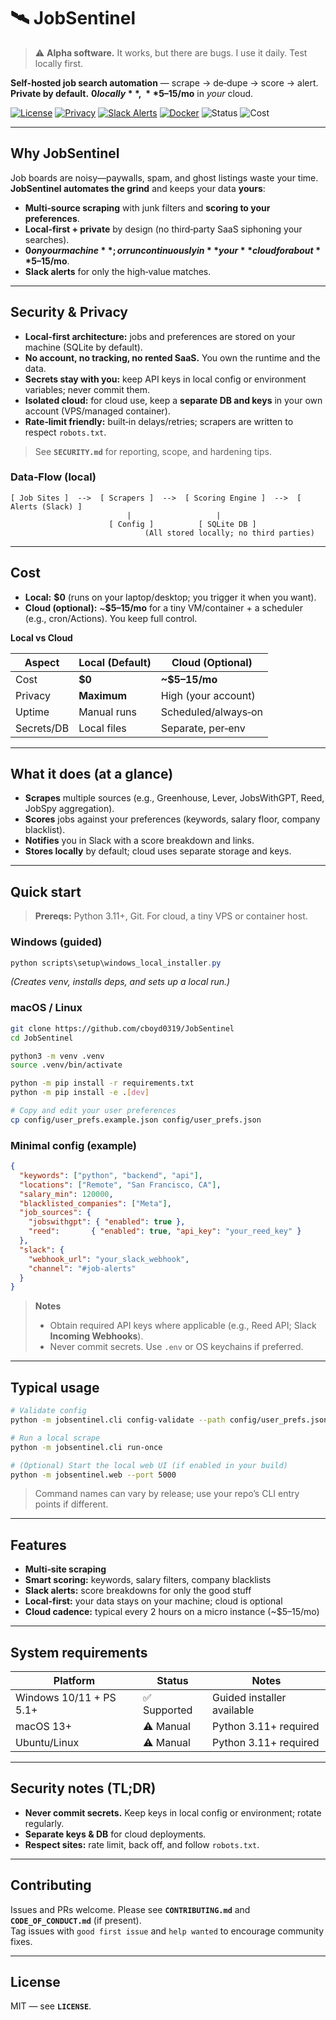 # 🛰️ JobSentinel

> ⚠️ **Alpha software.** It works, but there are bugs. I use it daily. Test locally first.

**Self-hosted job search automation** — scrape → de‑dupe → score → alert.  
**Private by default.** **$0 locally**, ~**$5–15/mo** in *your* cloud.

[![License](https://img.shields.io/badge/License-MIT-green.svg)](LICENSE)
[![Privacy](https://img.shields.io/badge/Privacy-Local‑first-black.svg)](#security--privacy)
[![Slack Alerts](https://img.shields.io/badge/Alerts-Slack-4A154B.svg?logo=slack)](https://slack.com/)
[![Docker](https://img.shields.io/badge/Run%20with-Docker-blue.svg)](https://www.docker.com/)
![Status](https://img.shields.io/badge/Status-Alpha-yellow.svg)
![Cost](https://img.shields.io/badge/Cloud%20cost-%7E$5–15%2Fmo-informational)

---

## Why JobSentinel
Job boards are noisy—paywalls, spam, and ghost listings waste your time.  
**JobSentinel automates the grind** and keeps your data **yours**:

- **Multi‑source scraping** with junk filters and **scoring to your preferences**.
- **Local‑first + private** by design (no third‑party SaaS siphoning your searches).
- **$0 on your machine**; or run continuously in **your** cloud for about **$5–15/mo**.
- **Slack alerts** for only the high‑value matches.

---

## Security & Privacy
- **Local‑first architecture:** jobs and preferences are stored on your machine (SQLite by default).
- **No account, no tracking, no rented SaaS.** You own the runtime and the data.
- **Secrets stay with you:** keep API keys in local config or environment variables; never commit them.
- **Isolated cloud:** for cloud use, keep a **separate DB and keys** in your own account (VPS/managed container).
- **Rate‑limit friendly:** built‑in delays/retries; scrapers are written to respect `robots.txt`.

> See **`SECURITY.md`** for reporting, scope, and hardening tips.

### Data‑Flow (local)
```
[ Job Sites ]  -->  [ Scrapers ]  -->  [ Scoring Engine ]  -->  [ Alerts (Slack) ]
                          |                   |
                      [ Config ]          [ SQLite DB ]
                              (All stored locally; no third parties)
```

---

## Cost
- **Local:** **$0** (runs on your laptop/desktop; you trigger it when you want).
- **Cloud (optional):** ~**$5–15/mo** for a tiny VM/container + a scheduler (e.g., cron/Actions). You keep full control.

**Local vs Cloud**

| Aspect          | Local (Default) | Cloud (Optional)            |
|-----------------|------------------|-----------------------------|
| Cost            | **$0**           | **~$5–15/mo**               |
| Privacy         | **Maximum**      | High (your account)         |
| Uptime          | Manual runs      | Scheduled/always‑on         |
| Secrets/DB      | Local files      | Separate, per‑env           |

---

## What it does (at a glance)
- **Scrapes** multiple sources (e.g., Greenhouse, Lever, JobsWithGPT, Reed, JobSpy aggregation).
- **Scores** jobs against your preferences (keywords, salary floor, company blacklist).
- **Notifies** you in Slack with a score breakdown and links.
- **Stores locally** by default; cloud uses separate storage and keys.

---

## Quick start

> **Prereqs:** Python 3.11+, Git. For cloud, a tiny VPS or container host.

### Windows (guided)
```powershell
python scripts\setup\windows_local_installer.py
```
*(Creates venv, installs deps, and sets up a local run.)*

### macOS / Linux
```bash
git clone https://github.com/cboyd0319/JobSentinel
cd JobSentinel

python3 -m venv .venv
source .venv/bin/activate

python -m pip install -r requirements.txt
python -m pip install -e .[dev]

# Copy and edit your user preferences
cp config/user_prefs.example.json config/user_prefs.json
```

### Minimal config (example)
```json
{
  "keywords": ["python", "backend", "api"],
  "locations": ["Remote", "San Francisco, CA"],
  "salary_min": 120000,
  "blacklisted_companies": ["Meta"],
  "job_sources": {
    "jobswithgpt": { "enabled": true },
    "reed":       { "enabled": true, "api_key": "your_reed_key" }
  },
  "slack": {
    "webhook_url": "your_slack_webhook",
    "channel": "#job-alerts"
  }
}
```

> **Notes**
> - Obtain required API keys where applicable (e.g., Reed API; Slack **Incoming Webhooks**).
> - Never commit secrets. Use `.env` or OS keychains if preferred.

---

## Typical usage
```bash
# Validate config
python -m jobsentinel.cli config-validate --path config/user_prefs.json

# Run a local scrape
python -m jobsentinel.cli run-once

# (Optional) Start the local web UI (if enabled in your build)
python -m jobsentinel.web --port 5000
```
> Command names can vary by release; use your repo’s CLI entry points if different.

---

## Features
- **Multi‑site scraping**
- **Smart scoring:** keywords, salary filters, company blacklists
- **Slack alerts:** score breakdowns for only the good stuff
- **Local‑first:** your data stays on your machine; cloud is optional
- **Cloud cadence:** typical every 2 hours on a micro instance (~$5–15/mo)

---

## System requirements
| Platform                  | Status       | Notes                         |
|--------------------------|--------------|-------------------------------|
| Windows 10/11 + PS 5.1+  | ✅ Supported | Guided installer available    |
| macOS 13+                | ⚠️ Manual    | Python 3.11+ required         |
| Ubuntu/Linux             | ⚠️ Manual    | Python 3.11+ required         |

---

## Security notes (TL;DR)
- **Never commit secrets.** Keep keys in local config or environment; rotate regularly.
- **Separate keys & DB** for cloud deployments.
- **Respect sites:** rate limit, back off, and follow `robots.txt`.

---

## Contributing
Issues and PRs welcome. Please see **`CONTRIBUTING.md`** and **`CODE_OF_CONDUCT.md`** (if present).  
Tag issues with `good first issue` and `help wanted` to encourage community fixes.

---

## License
MIT — see **`LICENSE`**.
